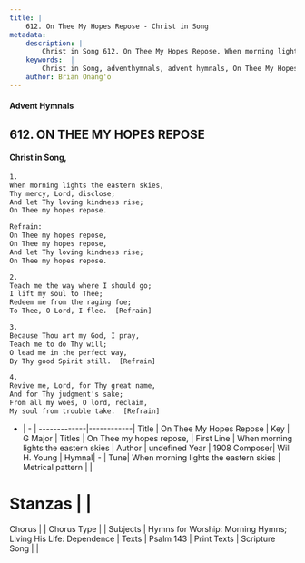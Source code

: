 ```yaml
---
title: |
    612. On Thee My Hopes Repose - Christ in Song
metadata:
    description: |
        Christ in Song 612. On Thee My Hopes Repose. When morning lights the eastern skies, Thy mercy, Lord, disclose; And let Thy loving kindness rise; On Thee my hopes repose. 
    keywords:  |
        Christ in Song, adventhymnals, advent hymnals, On Thee My Hopes Repose, When morning lights the eastern skies. On Thee my hopes repose,
    author: Brian Onang'o
---
```


#### Advent Hymnals
## 612. ON THEE MY HOPES REPOSE
####  Christ in Song,

```txt
1.
When morning lights the eastern skies,
Thy mercy, Lord, disclose;
And let Thy loving kindness rise;
On Thee my hopes repose.

Refrain:
On Thee my hopes repose,
On Thee my hopes repose,
And let Thy loving kindness rise;
On Thee my hopes repose.

2.
Teach me the way where I should go;
I lift my soul to Thee;
Redeem me from the raging foe;
To Thee, O Lord, I flee.  [Refrain]

3.
Because Thou art my God, I pray,
Teach me to do Thy will;
O lead me in the perfect way,
By Thy good Spirit still.  [Refrain]

4.
Revive me, Lord, for Thy great name,
And for Thy judgment's sake;
From all my woes, O lord, reclaim,
My soul from trouble take.  [Refrain]

```

- |   -  |
-------------|------------|
Title | On Thee My Hopes Repose |
Key | G Major |
Titles | On Thee my hopes repose, |
First Line | When morning lights the eastern skies |
Author | undefined
Year | 1908
Composer| Will H. Young |
Hymnal|  - |
Tune| When morning lights the eastern skies |
Metrical pattern | |
# Stanzas |  |
Chorus |  |
Chorus Type |  |
Subjects | Hymns for Worship: Morning Hymns; Living His Life: Dependence |
Texts | Psalm 143 |
Print Texts | 
Scripture Song |  |
    
